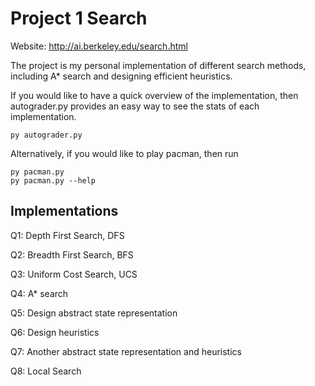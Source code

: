 # Project 1 Search

Website: http://ai.berkeley.edu/search.html

The project is my personal implementation of different search methods, including A* search and designing efficient heuristics.  

If you would like to have a quick overview of the implementation, then autograder.py provides an easy way to see the stats of each implementation.  

```
py autograder.py
```

Alternatively, if you would like to play pacman, then run  

```
py pacman.py
py pacman.py --help
```

## Implementations  

Q1: Depth First Search, DFS  

Q2: Breadth First Search, BFS  

Q3: Uniform Cost Search, UCS  

Q4: A* search  

Q5: Design abstract state representation  

Q6: Design heuristics  

Q7: Another abstract state representation and heuristics  

Q8: Local Search
